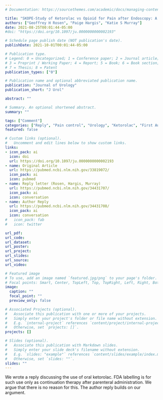 ```yaml
---
# Documentation: https://sourcethemes.com/academic/docs/managing-content/

title: "SKOPE-Study of Ketorolac vs Opioid for Pain after Endoscopy: A Double-Blinded Randomized Control Trial in Patients Undergoing Ureteroscopy. Letter"
authors: ["Geoffrey H Rosen", "Paige Hargis", "Katie S Murray"]
date: 2021-08-25T00:01:44-05:00
#doi: "https://doi.org/10.1097/ju.0000000000002193"

# Schedule page publish date (NOT publication's date).
publishDate: 2021-10-01T00:01:44-05:00

# Publication type.
# Legend: 0 = Uncategorized; 1 = Conference paper; 2 = Journal article;
# 3 = Preprint / Working Paper; 4 = Report; 5 = Book; 6 = Book section;
# 7 = Thesis; 8 = Patent
publication_types: ["0"]

# Publication name and optional abbreviated publication name.
publication: "Journal of Urology"
publication_short: "J Urol"

abstract: ""

# Summary. An optional shortened abstract.
summary: ""

tags: ["Comment"]
categories: ["Reply", "Pain control", "Urology", "Ketorolac", "First Author"]
featured: false

# Custom links (optional).
#   Uncomment and edit lines below to show custom links.
links:
- icon_pack: ai
  icon: doi
  url: https://doi.org/10.1097/ju.0000000000002193
- name: Original Article
  url: https://pubmed.ncbi.nlm.nih.gov/33819072/
  icon_pack: ai
  icon: pubmed
- name: Reply letter (Rosen, Hargis, Murray)
  url: https://pubmed.ncbi.nlm.nih.gov/34431707/
  icon_pack: ai
  icon: conversation
- name: Author Reply
  url: https://pubmed.ncbi.nlm.nih.gov/34431708/
  icon_pack: ai
  icon: conversation
#   icon_pack: fab
#   icon: twitter

url_pdf:
url_code:
url_dataset:
url_poster:
url_project:
url_slides:
url_source:
url_video:

# Featured image
# To use, add an image named `featured.jpg/png` to your page's folder.
# Focal points: Smart, Center, TopLeft, Top, TopRight, Left, Right, BottomLeft, Bottom, BottomRight.
image:
  caption: ""
  focal_point: ""
  preview_only: false

# Associated Projects (optional).
#   Associate this publication with one or more of your projects.
#   Simply enter your project's folder or file name without extension.
#   E.g. `internal-project` references `content/project/internal-project/index.md`.
#   Otherwise, set `projects: []`.
projects: []

# Slides (optional).
#   Associate this publication with Markdown slides.
#   Simply enter your slide deck's filename without extension.
#   E.g. `slides: "example"` references `content/slides/example/index.md`.
#   Otherwise, set `slides: ""`.
slides: ""
---
```


We wrote a reply discussing the use of oral ketorolac. FDA labelling is for such use only as continuation therapy after parenteral administration. We argue that there is no reason for this. The author reply builds on our argument. 
